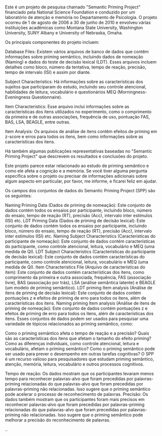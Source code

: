 Este é um projeto de pesquisa chamado "Semantic Priming Project" financiado pela National Science Foundation e conduzido por um laboratório de atenção e memória no Departamento de Psicologia. O projeto ocorreu de 1 de agosto de 2006 a 30 de junho de 2010 e envolveu várias instituições acadêmicas como Montana State University, Washington University, SUNY Albany e University of Nebraska, Omaha.

Os principais componentes do projeto incluem:

Database Files: Existem vários arquivos de banco de dados que contêm informações sobre priming semântico, incluindo dados de nomeação (Naming) e dados do teste de decisão lexical (LDT). Esses arquivos incluem detalhes como bloco, número da tentativa, tempo de reação, precisão, tempo de intervalo (ISI) e assim por diante.

Subject Characteristics: Há informações sobre as características dos sujeitos que participaram do estudo, incluindo seu controle atencional, habilidades de leitura, vocabulário e questionários MEQ (Morningness-Eveningness Questionnaire).

Item Characteristics: Esse arquivo inclui informações sobre as características dos itens utilizados no experimento, como o comprimento da primeira e de outras associações, frequência de uso, pontuação FAS, BAS, LSA, BEAGLE, entre outras.

Item Analysis: Os arquivos de análise de itens contêm efeitos de priming em z-score e erros para todos os itens, bem como informações sobre as características dos itens.

Há também algumas publicações representativas baseadas no "Semantic Priming Project" que descrevem os resultados e conclusões do projeto.

Este projeto parece estar relacionado ao estudo de priming semântico e como ele afeta a cognição e a memória. Se você tiver alguma pergunta específica sobre o projeto ou precisar de informações adicionais sobre algum aspecto em particular, por favor, me informe, e ficarei feliz em ajudar.

Os campos dos conjuntos de dados do Semantic Priming Project (SPP) são os seguintes:

Naming Priming Data (Dados de priming de nomeação): Este conjunto de dados contém todos os ensaios por participante, incluindo bloco, número do ensaio, tempo de reação (RT), precisão (Acc), intervalo inter estímulos (ISI) etc.
LDT Priming Data (Dados de priming de decisão lexical): Este conjunto de dados contém todos os ensaios por participante, incluindo bloco, número do ensaio, tempo de reação (RT), precisão (Acc), intervalo inter estímulos (ISI) etc.
Naming Subject Characteristics (Características do participante de nomeação): Este conjunto de dados contém características do participante, como controle atencional, leitura, vocabulário e MEQ (uma medida de QI).
LDT Subject Characteristics (Características do participante de decisão lexical): Este conjunto de dados contém características do participante, como controle atencional, leitura, vocabulário e MEQ (uma medida de QI).
Item Characteristics File (Arquivo de características do item): Este conjunto de dados contém características dos itens, como comprimento da primeira e outra associada, frequência, FAS (associação livre), BAS (associação por trás), LSA (análise semântica latente) e BEAGLE (um modelo de priming semântico).
LDT priming Item analysis (Análise de itens de priming de decisão lexical): Este conjunto de dados contém pontuações z e efeitos de priming de erro para todos os itens, além de características dos itens.
Naming priming Item analysis (Análise de itens de priming de nomeação): Este conjunto de dados contém pontuações z e efeitos de priming de erro para todos os itens, além de características dos itens.
Esses conjuntos de dados podem ser usados para pesquisar uma variedade de tópicos relacionados ao priming semântico, como:

Como o priming semântico afeta o tempo de reação e a precisão?
Quais são as características dos itens que afetam o tamanho do efeito priming?
Como as diferenças individuais, como controle atencional, leitura e vocabulário, afetam o priming semântico?
Como o priming semântico pode ser usado para prever o desempenho em outras tarefas cognitivas?
O SPP é um recurso valioso para pesquisadores que estudam priming semântico, atenção, memória, leitura, vocabulário e outros processos cognitivos.

Tempo de reação: Os dados mostram que os participantes levaram menos tempo para reconhecer palavras-alvo que foram precedidas por palavras-priming relacionadas do que palavras-alvo que foram precedidas por palavras-priming não relacionadas. Isso sugere que o priming semântico pode acelerar o processo de reconhecimento de palavras.
Precisão: Os dados também mostram que os participantes foram mais precisos em reconhecer palavras-alvo que foram precedidas por palavras-priming relacionadas do que palavras-alvo que foram precedidas por palavras-priming não relacionadas. Isso sugere que o priming semântico pode melhorar a precisão do reconhecimento de palavras.

..
